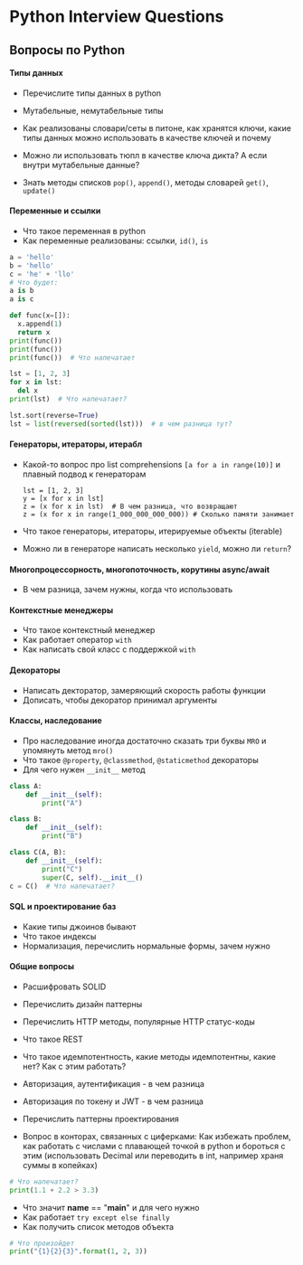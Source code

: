 # Python Interview Questions

## Вопросы по Python


#### Типы данных

- Перечислите типы данных в python

- Мутабельные, немутабельные типы

- Как реализованы словари/сеты в питоне, как хранятся ключи, какие типы данных можно использовать в качестве ключей и почему

- Можно ли использовать тюпл в качестве ключа дикта? А если внутри мутабельные данные?

- Знать методы списков `pop()`, `append()`, методы словарей `get()`, `update()`


#### Переменные и ссылки

- Что такое переменная в python
- Как переменные реализованы: ссылки, `id()`, `is`

```python
a = 'hello'
b = 'hello'
c = 'he' + 'llo'
# Что будет:
a is b  
a is c
```

```python
def func(x=[]):
  x.append(1)
  return x
print(func())
print(func())
print(func())  # Что напечатает
```

```python
lst = [1, 2, 3]
for x in lst:
  del x
print(lst)  # Что напечатает?
```

```python
lst.sort(reverse=True)
lst = list(reversed(sorted(lst)))  # в чем разница тут?
```


#### Генераторы, итераторы, итерабл

- Какой-то вопрос про list comprehensions `[a for a in range(10)]` и плавный подвод к генераторам
    ```
    lst = [1, 2, 3]
    y = [x for x in lst]
    z = (x for x in lst)  # В чем разница, что возвращают
    z = (x for x in range(1_000_000_000_000)) # Сколько памяти занимает 
    ```

- Что такое генераторы, итераторы, итерируемые объекты (iterable)
- Можно ли в генераторе написать несколько `yield`, можно ли `return`?


#### Многопроцессорность, многопоточность, корутины async/await

- В чем разница, зачем нужны, когда что использовать


#### Контекстные менеджеры

- Что такое контекстный менеджер
- Как работает оператор `with`
- Как написать свой класс с поддержкой `with`


#### Декораторы

- Написать декторатор, замеряющий скорость работы функции
- Дописать, чтобы декоратор принимал аргументы


#### Классы, наследование

- Про наследование иногда достаточно сказать три буквы `MRO` и упомянуть метод `mro()`
- Что такое `@property`, `@classmethod`, `@staticmethod` декораторы
- Для чего нужен `__init__` метод


```python
class A:
    def __init__(self):
        print("A")

class B:
    def __init__(self):
        print("B")

class C(A, B):
    def __init__(self):
        print("C")
        super(C, self).__init__()
c = C()  # Что напечатает?
```


#### SQL и проектирование баз

- Какие типы джоинов бывают
- Что такое индексы
- Нормализация, перечислить нормальные формы, зачем нужно


#### Общие вопросы

- Расшифровать SOLID

- Перечислить дизайн паттерны

- Перечислить HTTP методы, популярные HTTP статус-коды

- Что такое REST

- Что такое идемпотентность, какие методы идемпотентны, какие нет? Как с этим работать?

- Авторизация, аутентификация - в чем разница

- Авторизация по токену и JWT - в чем разница

- Перечислить паттерны проектирования

- Вопрос в конторах, связанных с циферками:
Как избежать проблем, как работать с числами с плавающей точкой в python и бороться с этим (использовать Decimal или переводить в int, например храня суммы в копейках)

```python
# Что напечатает?
print(1.1 + 2.2 > 3.3)
```

- Что значит __name__ == "__main__" и для чего нужно
- Как работает `try except else finally`
- Как получить список методов объекта

```python
# Что произойдет
print("{1}{2}{3}".format(1, 2, 3))
```
